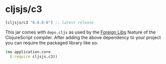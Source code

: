 # cljsjs/c3

[](dependency)
```clojure
[cljsjs/c3 "0.6.8-0"] ;; latest release
```
[](/dependency)

This jar comes with `deps.cljs` as used by the [Foreign Libs][flibs] feature
of the ClojureScript compiler. After adding the above dependency to your project
you can require the packaged library like so:

```clojure
(ns application.core
  (:require cljsjs.c3))
```

[flibs]: https://clojurescript.org/reference/packaging-foreign-deps
